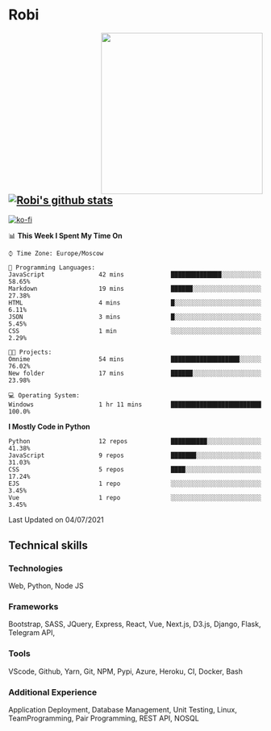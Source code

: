 # Robi

<img align='right' src='https://thumbs.gfycat.com/BleakGorgeousAmoeba-size_restricted.gif' width='320'>

[![Robi's github stats](https://github-readme-stats-lime-theta.vercel.app/api?username=robimez&count_private=true&show_icons=true&theme=dark)](https://github.com/RobiMez/github-readme-stats)
---
[![ko-fi](https://ko-fi.com/img/githubbutton_sm.svg)](https://ko-fi.com/K3K74LSLU)

<!--START_SECTION:waka-->
📊 **This Week I Spent My Time On** 

```text
⌚︎ Time Zone: Europe/Moscow

💬 Programming Languages: 
JavaScript               42 mins             ██████████████░░░░░░░░░░░   58.65% 
Markdown                 19 mins             ██████░░░░░░░░░░░░░░░░░░░   27.38% 
HTML                     4 mins              █░░░░░░░░░░░░░░░░░░░░░░░░   6.11% 
JSON                     3 mins              █░░░░░░░░░░░░░░░░░░░░░░░░   5.45% 
CSS                      1 min               ░░░░░░░░░░░░░░░░░░░░░░░░░   2.29%

🐱‍💻 Projects: 
Omnime                   54 mins             ███████████████████░░░░░░   76.02% 
New folder               17 mins             ██████░░░░░░░░░░░░░░░░░░░   23.98%

💻 Operating System: 
Windows                  1 hr 11 mins        █████████████████████████   100.0%

```

**I Mostly Code in Python** 

```text
Python                   12 repos            ██████████░░░░░░░░░░░░░░░   41.38% 
JavaScript               9 repos             ███████░░░░░░░░░░░░░░░░░░   31.03% 
CSS                      5 repos             ████░░░░░░░░░░░░░░░░░░░░░   17.24% 
EJS                      1 repo              ░░░░░░░░░░░░░░░░░░░░░░░░░   3.45% 
Vue                      1 repo              ░░░░░░░░░░░░░░░░░░░░░░░░░   3.45%

```



 Last Updated on 04/07/2021
<!--END_SECTION:waka-->

## Technical skills

### Technologies 

Web, Python, Node JS

### Frameworks

Bootstrap, SASS, JQuery, Express, React, Vue, Next.js,
D3.js, Django, Flask, Telegram API,

### Tools

VScode, Github, Yarn, Git, NPM, Pypi, Azure, Heroku, CI, Docker, Bash

### Additional Experience

Application Deployment, Database Management, Unit Testing, Linux, TeamProgramming, Pair Programming, REST API, NOSQL
